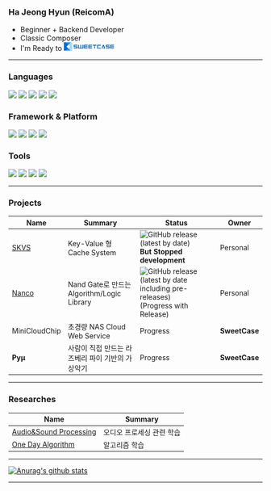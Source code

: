 ### Ha Jeong Hyun (ReicomA)
* Beginner + Backend Developer
* Classic Composer
* I'm Ready to ![SweetCase](https://github.com/ReicomA/ReicomA/blob/master/%EC%9E%90%EC%82%B0%201xxxhdpi.png)
* * *
### Languages
<code><img height="25" src="https://camo.githubusercontent.com/91de473fa3f2f749a56effc3e64f1049d108251f/68747470733a2f2f75706c6f61642e77696b696d656469612e6f72672f77696b6970656469612f636f6d6d6f6e732f7468756d622f632f63332f507974686f6e2d6c6f676f2d6e6f746578742e7376672f37363870782d507974686f6e2d6c6f676f2d6e6f746578742e7376672e706e67"></code>
<code><img height="25" src="https://cdn.iconscout.com/icon/free/png-512/c-programming-569564.png"></code>
<code><img height="25" src="https://post-phinf.pstatic.net/MjAxNzAzMjhfMjYw/MDAxNDkwNjY1NDkxNTkw.X94ztffwPOCDs90nzw1_p9TOTqMuyEKgVw8n8baQb9og.IhyZEkUI_rXZHNQnzFjj3xeUE0sKTnOQQ7dHqdOPdqIg.PNG/Java.png?type=w1200"></code>
<code><img height="25" src="https://miro.medium.com/max/720/0*3GXaTw_TP-oFLmXJ.png"></code>
<code><img height="25" src="https://upload.wikimedia.org/wikipedia/commons/thumb/7/74/Kotlin-logo.svg/1024px-Kotlin-logo.svg.png"></code>

### Framework & Platform
<code><img height="25" src="https://cdn1.iconfinder.com/data/icons/logotypes/32/android-512.png"></code>
<code><img height="25" src="https://encrypted-tbn0.gstatic.com/images?q=tbn:ANd9GcSkzyQBAph9cg79kgAt3LTh4PqYNuv9c56IOQ&usqp=CAU"></code>
<code><img height="25" src="https://cdn.iconscout.com/icon/free/png-256/raspberry-pi-3-569254.png"></code>
<code><img height="25" src="https://assets.webiconspng.com/uploads/2017/09/Linux-PNG-Image-15946-300x285.png"></code>

### Tools
<code><img height="25" src="https://cdn.icon-icons.com/icons2/2148/PNG/512/terminal_icon_131942.png"></code>
<code><img height="25" src="https://cdn.worldvectorlogo.com/logos/visual-studio-code-1.svg"></code>
<code><img height="25" src="https://mblogthumb-phinf.pstatic.net/MjAyMDA1MTJfNjgg/MDAxNTg5Mjc4MDAwMTc5.IbO0wplSOOEAGRAsAsAck8CVJ-Yy8-AoptLtcdkbuBYg.ArK3yQlPC4ok3aY7l-3VIHUdCBr6PvcIwr5KZmR6i5og.JPEG.storyclass/SE-51c58922-1eb6-4bc6-8adc-032592d79590.jpg?type=w800"></code>
<code><img height="25" src="https://d1.awsstatic.com/sdks-and-tools/eclipse%20icon%201.3778a4cbe978d8dfd73c091706e26aa6c57c65aa.jpeg"></code>

* * *
### Projects
|Name|Summary|Status|Owner|
|---|---|---|---|
|[SKVS](https://github.com/ReicomA/SKVS)|Key-Value 형 Cache System|![GitHub release (latest by date)](https://img.shields.io/github/v/release/Re-Coma/SKVS) **But Stopped development**|Personal|
|[Nanco](https://github.com/ReicomA/Nanco)|Nand Gate로 만드는 Algorithm/Logic Library|![GitHub release (latest by date including pre-releases)](https://img.shields.io/github/v/release/ReicomA/Nanco?include_prereleases&style=flat-square) (Progress with Release)|Personal|
|MiniCloudChip|초경량 NAS Cloud Web Service|Progress|**SweetCase**|
|**Pyμ**|사람이 직접 만드는 라즈베리 파이 기반의 가상악기|Progress|**SweetCase**|
* * *
### Researches
|Name|Summary|
|--|--|
|[Audio&Sound Processing](https://github.com/ReicomA/audio-processing-dummies)|오디오 프로세싱 관련 학습|
|[One Day Algorithm](https://github.com/ReicomA/OneDayOneAlgorithm)|알고리즘 학습|
* * *
[![Anurag's github stats](https://github-readme-stats.vercel.app/api?username=ReicomA)](https://github.com/anuraghazra/github-readme-stats)
* * *
